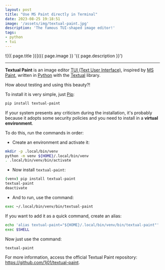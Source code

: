 ```yaml
---
layout: post
title: "Use MS Paint directly in Terminal"
date: 2023-08-25 19:18:51
image: '/assets/img/textual-paint.jpg'
description: 'The famous TUI-shaped image editor!'
tags:
- python
- tui
---
```


![{{ page.title }}]({{ page.image }} '{{ page.description }}')

---

**Textual Paint** is an image editor [TUI (Text User Interface)](https://terminalroot.com/tags#tui), inspired by [MS Paint](https://apps.microsoft.com/store/detail/paint/9PCFS5B6T72H), written in [Python](https://terminalroot.com/tags#python) with the [Textual](https://textual.textualize.io/) library.

How about testing and using this beauty?!

To install it is very simple, just [Pip](https://pip.pypa.io/en/stable/):
```bash
pip install textual-paint
```

If your system presents any criticism during the installation, it's probably because it adopts some security policies and you need to install in a **virtual environment**.

To do this, run the commands in order:

+ Create an environment and activate it:
```bash
mkdir -p .local/bin/venv
python -m venv ${HOME}/.local/bin/venv
. .local/bin/venv/bin/activate

```

+ Now install `textual-paint`:
```bash
(venv) pip install textual-paint
textual-paint
deactivate
```

+ And to run, use the command:
```bash
exec ~/.local/bin/venv/bin/textual-paint
```

If you want to add it as a quick command, create an alias:
```bash
echo 'alias textual-paint="${HOME}/.local/bin/venv/bin/textual-paint"' >> ~/.bashrc
exec $SHELL
```

Now just use the command:
```bash
textual-paint
```

For more information, access the official Textual Paint repository: <https://github.com/1j01/textual-paint>.
